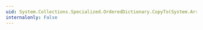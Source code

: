 ```yaml
---
uid: System.Collections.Specialized.OrderedDictionary.CopyTo(System.Array,System.Int32)
internalonly: False
---
```

